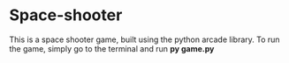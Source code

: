 # Space-shooter

This is a space shooter game, built using the python arcade library.
To run the game, simply go to the terminal and run **py game.py**
